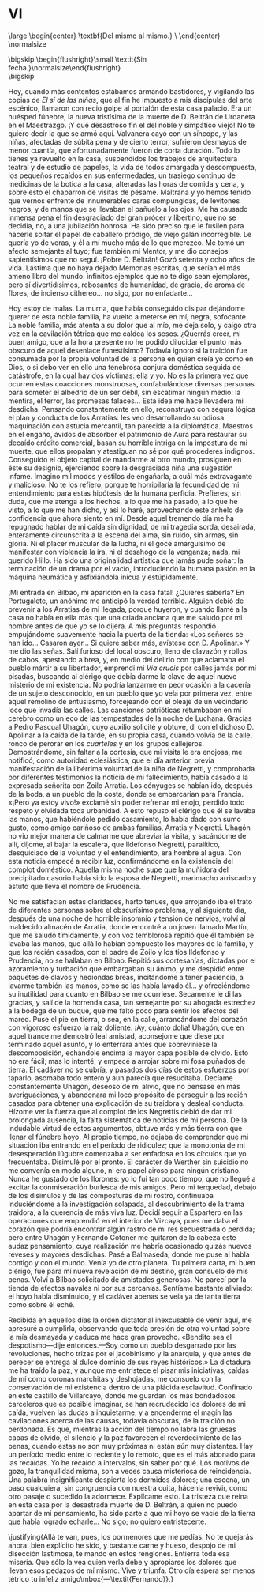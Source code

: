 # VI

<!--- 
<div> 
  <span style="margin:0 auto;text-indent:0;display:block;text-align:center;font-weight:bold;font-size:larger;">
                Del mismo al mismo.                                       <br />
  </span>
</div> 
<p> </p>
-->

\large
\begin{center}
\textbf{Del mismo al mismo.}                                              \\
\end{center}
\normalsize

<!--- 
<div>
  <span style="width:100%;display:block;text-align:right;"> 
               *Sin fecha.*
  </span>
</div>
<p> </p>
-->

\bigskip
\begin{flushright}\small \textit{Sin fecha.}\normalsize\end{flushright}   
\bigskip

Hoy, cuando más contentos estábamos armando bastidores, y vigilando las copias
de *El sí de las niñas*, que al fin he impuesto a mis discípulas del arte
escénico, llamaron con recio golpe al portalón de esta casa palacio. Era un
huésped fúnebre, la nueva tristísima de la muerte de D. Beltrán de Urdaneta en
el Maestrazgo. ¡Y qué desastroso fin el del noble y simpático viejo! No te
quiero decir la que se armó aquí. Valvanera cayó con un síncope, y las niñas,
afectadas de súbita pena y de cierto terror, sufrieron desmayos de menor
cuantía, que afortunadamente fueron de corta duración. Todo lo tienes ya
revuelto en la casa, suspendidos los trabajos de arquitectura teatral y de
estudio de papeles, la vida de todos amargada y descompuesta, los pequeños
recaídos en sus enfermedades, un trasiego continuo de medicinas de la botica
a la casa, alteradas las horas de comida y cena, y sobre esto el chaparrón de
visitas de pésame. Maltrana y yo hemos tenido que vernos enfrente de
innumerables caras compungidas, de levitones negros, y de manos que se llevaban
el pañuelo a los ojos. Me ha causado inmensa pena el fin desgraciado del gran
prócer y libertino, que no se decidía, no, a una jubilación honrosa. Ha sido
preciso que le fusilen para hacerle soltar el papel de caballero pródigo, de
viejo galán incorregible. Le quería yo de veras, y él a mí mucho más de lo que
merezco. Me tomó un afecto semejante al tuyo; fue también mi Mentor, y me dio
consejos sapientísimos que no seguí. ¡Pobre D. Beltrán! Gozó setenta y ocho
años de vida. Lástima que no haya dejado Memorias escritas, que serían el más
ameno libro del mundo: infinitos ejemplos que no te digo sean ejemplares, pero
sí divertidísimos, rebosantes de humanidad, de gracia, de aroma de flores, de
incienso cithereo… no sigo, por no enfadarte… 

Hoy estoy de malas. La murria, que había conseguido disipar dejándome querer de
esta noble familia, ha vuelto a meterse en mí, negra, sofocante. La noble
familia, más atenta a su dolor que al mío, me deja solo, y caigo otra vez en la
cavilación tétrica que me caldea los sesos. ¿Querrás creer, mi buen amigo, que
a la hora presente no he podido dilucidar el punto más obscuro de aquel
desenlace funestísimo? Todavía ignoro si la traición fue consumada por la
propia voluntad de la persona en quien creía yo como en Dios, o si debo ver en
ello una tenebrosa conjura doméstica seguida de catástrofe, en la cual hay dos
víctimas: ella y yo. No es la primera vez que ocurren estas coacciones
monstruosas, confabulándose diversas personas para someter el albedrío de un
ser débil, sin escatimar ningún medio: la mentira, el terror, las promesas
falaces… Esta idea me hace llevadera mi desdicha. Pensando constantemente en
ello, reconstruyo con segura lógica el plan y conducta de los Arratias: les veo
desarrollando su odiosa maquinación con astucia mercantil, tan parecida a la
diplomática. Maestros en el engaño, ávidos de absorber el patrimonio de Aura
para restaurar su decaído crédito comercial, basan su horrible intriga en la
impostura de mi muerte, que ellos propalan y atestiguan no sé por qué
procederes indignos. Conseguido el objeto capital de mandarme al otro mundo,
prosiguen en éste su designio, ejerciendo sobre la desgraciada niña una
sugestión infame. Imagino mil modos y estilos de engañarla, a cuál más
extravagante y malicioso. No te los refiero, porque te horripilaría la
fecundidad de mi entendimiento para estas hipótesis de la humana perfidia.
Prefieres, sin duda, que me atenga a los hechos, a lo que me ha pasado, a lo
que he visto, a lo que me han dicho, y así lo haré, aprovechando este anhelo de
confidencia que ahora siento en mí. Desde aquel tremendo día me ha repugnado
hablar de mi caída sin dignidad, de mi tragedia sorda, desairada, enteramente
circunscrita a la escena del alma, sin ruido, sin armas, sin gloria. Ni el
placer muscular de la lucha, ni el goce amarguísimo de manifestar con violencia
la ira, ni el desahogo de la venganza; nada, mi querido Hillo. Ha sido una
originalidad artística que jamás pude soñar: la terminación de un drama por el
vacío, introduciendo la humana pasión en la máquina neumática y asfixiándola
inicua y estúpidamente.

¡Mi entrada en Bilbao, mi aparición en la casa fatal! ¿Quieres saberla? En
Portugalete, un anónimo me anticipó la verdad terrible. Alguien debió de
prevenir a los Arratias de mi llegada, porque huyeron, y cuando llamé a la casa
no había en ella más que una criada anciana que me saludó por mi nombre antes
de que yo se lo dijera. A mis preguntas respondió empujándome suavemente hacia
la puerta de la tienda: «Los señores se han ido… Casaron ayer… Si quiere saber
más, avístese con D. Apolinar.» Y me dio las señas. Salí furioso del local
obscuro, lleno de clavazón y rollos de cabos, apestando a brea, y, en medio del
delirio con que aclamaba el pueblo mártir a su libertador, emprendí mi *Via
crucis* por calles jamás por mí pisadas, buscando al clérigo que debía darme la
clave de aquel nuevo misterio de mi existencia. No podría lanzarme en peor
ocasión a la cacería de un sujeto desconocido, en un pueblo que yo veía por
primera vez, entre aquel remolino de entusiasmo, forcejeando con el oleaje de
un vecindario loco que invadía las calles. Las canciones patrióticas retumbaban
en mi cerebro como un eco de las tempestades de la noche de Luchana. Gracias
a Pedro Pascual Uhagón, cuyo auxilio solicité y obtuve, di con el dichoso D.
Apolinar a la caída de la tarde, en su propia casa, cuando volvía de la calle,
ronco de perorar en los *cuarteles* y en los grupos callejeros. Demostrándome,
sin faltar a la cortesía, que mi visita le era enojosa, me notificó, como
autoridad eclesiástica, que el día anterior, previa manifestación de la
libérrima voluntad de la niña de Negretti, y comprobada por diferentes
testimonios la noticia de mi fallecimiento, había casado a la expresada
señorita con Zoilo Arratia. Los cónyuges se habían ido, después de la boda,
a un pueblo de la costa, donde se embarcarían para Francia. «¡Pero ya estoy
vivo!» exclamé sin poder refrenar mi enojo, perdido todo respeto y olvidada
toda urbanidad. A esto repuso el clérigo que él se lavaba las manos, que
habiéndole pedido casamiento, lo había dado con sumo gusto, como amigo cariñoso
de ambas familias, Arratia y Negretti. Uhagón no vio mejor manera de calmarme
que abreviar la visita, y sacándome de allí, díjome, al bajar la escalera, que
Ildefonso Negretti, paralítico, desquiciado de la voluntad y el entendimiento,
era hombre al agua. Con esta noticia empecé a recibir luz, confirmándome en la
existencia del complot doméstico. Aquella misma noche supe que la muñidora del
precipitado casorio había sido la esposa de Negretti, marimacho arriscado
y astuto que lleva el nombre de Prudencia.

No me satisfacían estas claridades, harto tenues, que arrojando iba el trato de
diferentes personas sobre el obscurísimo problema, y al siguiente día, después
de una noche de horrible insomnio y tensión de nervios, volví al maldecido
almacén de Arratia, donde encontré a un joven llamado Martín, que me saludó
tímidamente, y con voz temblorosa repitió que él también se lavaba las manos,
que allá lo habían compuesto los mayores de la familia, y que los recién
casados, con el padre de Zoilo y los tíos Ildefonso y Prudencia, no se hallaban
en Bilbao. Repitió sus cortesanías, dictadas por el azoramiento y turbación que
embargaban su ánimo, y me despidió entre paquetes de clavos y hediondas breas,
incitándome a tener paciencia, a lavarme también las manos, como se las había
lavado él… y ofreciéndome su inutilidad para cuanto en Bilbao se me ocurriese.
Secamente le di las gracias, y salí de la horrenda casa, tan semejante por su
ahogada estrechez a la bodega de un buque, que me faltó poco para sentir los
efectos del mareo. Puse el pie en tierra, o sea, en la calle, arrancándome del
corazón con vigoroso esfuerzo la raíz doliente. ¡Ay, cuánto dolía! Uhagón, que
en aquel trance me demostró leal amistad, aconsejome que diese por terminado
aquel asunto, y lo enterrara antes que sobreviniese la descomposición,
echándole encima la mayor capa posible de olvido. Esto no era fácil; mas lo
intenté, y empecé a arrojar sobre mi fosa puñados de tierra. El cadáver no se
cubría, y pasados dos días de estos esfuerzos por taparlo, asomaba todo entero
y aun parecía que resucitaba. Decíame constantemente Uhagón, deseoso de mi
alivio, que no pensase en más averiguaciones, y abandonara mi loco propósito de
perseguir a los recién casados para obtener una explicación de su traidora
y desleal conducta. Hízome ver la fuerza que al complot de los Negrettis debió
de dar mi prolongada ausencia, la falta sistemática de noticias de mi persona.
De la indudable virtud de estos argumentos, obtuve más y más tierra con que
llenar el fúnebre hoyo. Al propio tiempo, no dejaba de comprender que mi
situación iba entrando en el período de ridiculez; que la monotonía de mi
desesperación lúgubre comenzaba a ser enfadosa en los círculos que yo
frecuentaba. Disimulé por el pronto. El carácter de Werther sin suicidio no me
convenía en modo alguno, ni era papel airoso para ningún cristiano. Nunca he
gustado de los llorones: yo lo fuí tan poco tiempo, que no llegué a excitar la
conmiseración burlesca de mis amigos. Pero mi terquedad, debajo de los
disimulos y de las composturas de mi rostro, continuaba induciéndome a la
investigación solapada, al descubrimiento de la trama traidora, a la querencia
de más viva luz. Decidí seguir a Espartero en las operaciones que emprendió en
el interior de Vizcaya, pues me daba el corazón que podría encontrar algún
rastro de mi res secuestrada o perdida; pero entre Uhagón y Fernando Cotoner me
quitaron de la cabeza este audaz pensamiento, cuya realización me habría
ocasionado quizás nuevos reveses y mayores desdichas. Pasé a Balmaseda, donde
me puse al habla contigo y con el mundo. Venía yo de otro planeta. Tu primera
carta, mi buen clérigo, fue para mí nueva revelación de mi destino, gran
consuelo de mis penas. Volví a Bilbao solicitado de amistades generosas. No
parecí por la tienda de efectos navales ni por sus cercanías. Sentíame bastante
aliviado: el hoyo había disminuido, y el cadáver apenas se veía ya de tanta
tierra como sobre él eché.

Recibida en aquellos días la orden dictatorial inexcusable de venir aquí, me
apresuré a cumplirla, observando que toda presión de otra voluntad sobre la mía
desmayada y caduca me hace gran provecho. «Bendito sea el despotismo—dije
entonces.—Soy como un pueblo desgarrado por las revoluciones, hecho trizas por
el jacobinismo y la anarquía, y que antes de perecer se entrega al dulce
dominio de sus reyes históricos.» La dictadura me ha traído la paz, y aunque me
entristece el pisar mis iniciativas, caídas de mí como coronas marchitas
y deshojadas, me consuelo con la conservación de mi existencia dentro de una
plácida esclavitud. Confinado en este castillo de Villarcayo, donde me guardan
los más bondadosos carceleros que es posible imaginar, se han recrudecido los
dolores de mi caída, vuelven las dudas a inquietarme, y a encenderme el magín
las cavilaciones acerca de las causas, todavía obscuras, de la traición no
perdonada. Es que, mientras la acción del tiempo no labra las gruesas capas de
olvido, el silencio y la paz favorecen el reverdecimiento de las penas, cuando
estas no son muy próximas ni están aún muy distantes. Hay un período medio
entre lo reciente y lo remoto, que es el más abonado para las recaídas. Yo he
recaído a intervalos, sin saber por qué. Los motivos de gozo, la tranquilidad
misma, son a veces causa misteriosa de reincidencia. Una palabra insignificante
despierta los dormidos dolores; una escena, un paso cualquiera, sin congruencia
con nuestra cuita, hácenla revivir, como otro pasaje o sucedido la adormece.
Explícame esto. La tristeza que reina en esta casa por la desastrada muerte de
D. Beltrán, a quien no puedo apartar de mi pensamiento, ha sido parte a que mi
hoyo se vacíe de la tierra que había logrado echarle… No sigo; no quiero
entristecerte.

\justifying{Allá te van, pues, los pormenores que me pedías. No te quejarás ahora:
bien explícito he sido, y bastante carne y hueso, despojo de mi disección
lastimosa, te mando en estos renglones. Entierra toda esa miseria. Que sólo
la vea quien verla debe y apropiarse los dolores que llevan esos pedazos de
mí mismo. Vive y triunfa. Otro día espera ser menos tétrico tu infeliz
amigo\mbox{—\textit{Fernando}}.}

<!---
Allá te van, pues, los pormenores que me pedías. No te quejarás ahora:
bien explícito he sido, y bastante carne y hueso, despojo de mi disección
lastimosa, te mando en estos renglones. Entierra toda esa miseria. Que sólo
la vea quien verla debe y apropiarse los dolores que llevan esos pedazos de
mí mismo. Vive y triunfa. Otro día espera ser menos tétrico tu infeliz
amigo—*Fernando*.
-->

